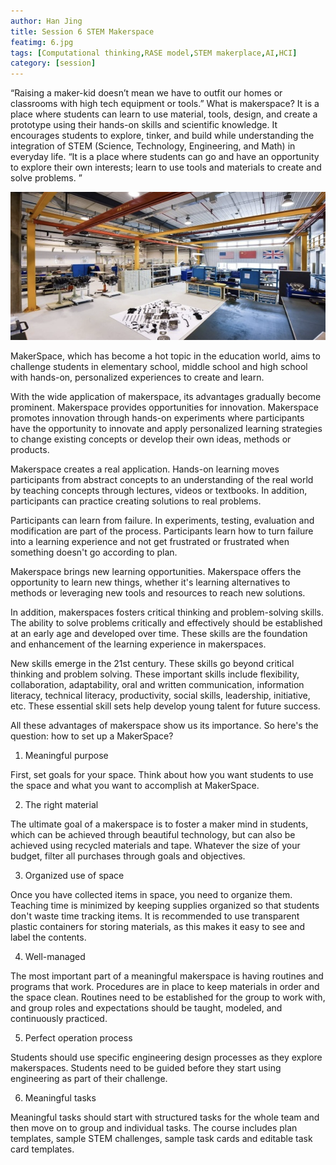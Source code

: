 ```yaml
---
author: Han Jing
title: Session 6 STEM Makerspace
featimg: 6.jpg
tags: [Computational thinking,RASE model,STEM makerplace,AI,HCI]
category: [session]
---
```

“Raising a maker-kid doesn’t mean we have to outfit our homes or classrooms with high tech equipment or tools.” What is makerspace? It is a place where students can learn to use material, tools, design, and create a prototype using their hands-on skills and scientific knowledge. It encourages students to explore, tinker, and build while understanding the integration of STEM (Science, Technology, Engineering, and Math) in everyday life. “It is a place where students can go and have an opportunity to explore their own interests; learn to use tools and materials to create and solve problems. ”

![image info](../img/session6.png)
 
MakerSpace, which has become a hot topic in the education world, aims to challenge students in elementary school, middle school and high school with hands-on, personalized experiences to create and learn. 
 

With the wide application of makerspace, its advantages gradually become prominent. Makerspace provides opportunities for innovation. Makerspace promotes innovation through hands-on experiments where participants have the opportunity to innovate and apply personalized learning strategies to change existing concepts or develop their own ideas, methods or products.

Makerspace creates a real application. Hands-on learning moves participants from abstract concepts to an understanding of the real world by teaching concepts through lectures, videos or textbooks. In addition, participants can practice creating solutions to real problems.

Participants can learn from failure. In experiments, testing, evaluation and modification are part of the process. Participants learn how to turn failure into a learning experience and not get frustrated or frustrated when something doesn't go according to plan.

Makerspace brings new learning opportunities. Makerspace offers the opportunity to learn new things, whether it's learning alternatives to methods or leveraging new tools and resources to reach new solutions.

In addition, makerspaces fosters critical thinking and problem-solving skills. The ability to solve problems critically and effectively should be established at an early age and developed over time. These skills are the foundation and enhancement of the learning experience in makerspaces.

New skills emerge in the 21st century. These skills go beyond critical thinking and problem solving. These important skills include flexibility, collaboration, adaptability, oral and written communication, information literacy, technical literacy, productivity, social skills, leadership, initiative, etc. These essential skill sets help develop young talent for future success.

All these advantages of makerspace show us its importance. So here's the question: how to set up a MakerSpace?

1.	Meaningful purpose

First, set goals for your space. Think about how you want students to use the space and what you want to accomplish at MakerSpace.

2.	The right material

The ultimate goal of a makerspace is to foster a maker mind in students, which can be achieved through beautiful technology, but can also be achieved using recycled materials and tape. Whatever the size of your budget, filter all purchases through goals and objectives.

3.	Organized use of space

Once you have collected items in space, you need to organize them. Teaching time is minimized by keeping supplies organized so that students don't waste time tracking items. It is recommended to use transparent plastic containers for storing materials, as this makes it easy to see and label the contents.

 
4.	Well-managed

The most important part of a meaningful makerspace is having routines and programs that work. Procedures are in place to keep materials in order and the space clean. Routines need to be established for the group to work with, and group roles and expectations should be taught, modeled, and continuously practiced. 
 

5.	Perfect operation process

Students should use specific engineering design processes as they explore makerspaces. Students need to be guided before they start using engineering as part of their challenge.

6.	Meaningful tasks

Meaningful tasks should start with structured tasks for the whole team and then move on to group and individual tasks. The course includes plan templates, sample STEM challenges, sample task cards and editable task card templates.

